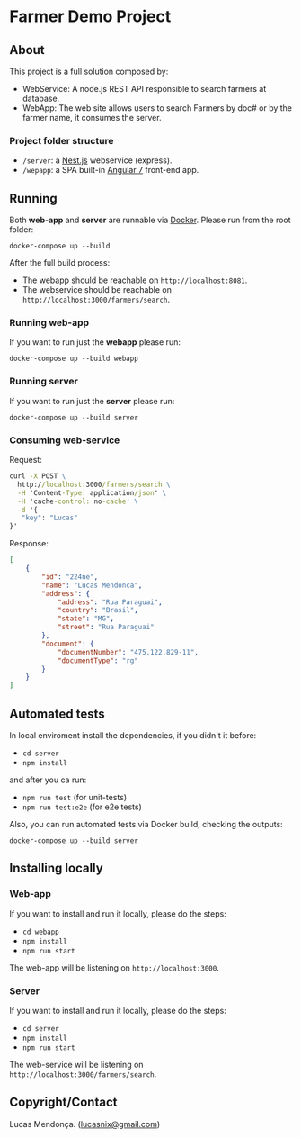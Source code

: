 # Farmer Demo Project

## About
This project is a full solution composed by:
- WebService: A node.js REST API responsible to search farmers at database.
- WebApp: The web site allows users to search Farmers by doc# or by the farmer name, it consumes the server.

### Project folder structure
- `/server`: a [Nest.js](https://nestjs.com/) webservice (express). 
- `/wepapp`: a SPA built-in [Angular 7](https://angular.io/) front-end app.


## Running
Both **web-app** and **server** are runnable via [Docker](docker.com). Please run from the root folder:

```
docker-compose up --build
```

After the full build process:
- The webapp should be reachable on `http://localhost:8081`.
- The webservice should be reachable on `http://localhost:3000/farmers/search`.

### Running web-app
If you want to run just the **webapp** please run:
```
docker-compose up --build webapp
```

### Running server
If you want to run just the **server** please run:
```
docker-compose up --build server
```

### Consuming web-service

Request:

```cmd
curl -X POST \
  http://localhost:3000/farmers/search \
  -H 'Content-Type: application/json' \
  -H 'cache-control: no-cache' \
  -d '{
   "key": "Lucas"
}'
```

Response:

```json
[
    {
        "id": "224ne",
        "name": "Lucas Mendonca",
        "address": {
            "address": "Rua Paraguai",
            "country": "Brasil",
            "state": "MG",
            "street": "Rua Paraguai"
        },
        "document": {
            "documentNumber": "475.122.829-11",
            "documentType": "rg"
        }
    }
]
```

## Automated tests
In local enviroment install the dependencies, if you didn't it before:
- `cd server`
- `npm install`

and after you ca run:
- `npm run test`  (for unit-tests)
- `npm run test:e2e` (for e2e tests)

Also, you can run automated tests via Docker build, checking the outputs:

```
docker-compose up --build server
```


## Installing locally

### Web-app
If you want to install and run it locally, please do the steps:
- `cd webapp`
- `npm install`
- `npm run start`

The web-app will be listening on `http://localhost:3000`.


### Server
If you want to install and run it locally, please do the steps:
- `cd server`
- `npm install`
- `npm run start`

The web-service will be listening on `http://localhost:3000/farmers/search`.

## Copyright/Contact
Lucas Mendonça. (lucasnix@gmail.com)

